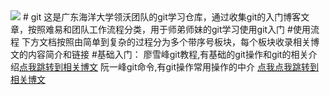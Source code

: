 <img src="http://www.liaoxuefeng.com/files/attachments/0013848605496402772ffdb6ab448deb7eef7baa124171b000/0">
# git
这是广东海洋大学领沃团队的git学习仓库，通过收集git的入门博客文章，按照难易和团队工作流程分类，用于师弟师妹的git学习使用git入门
#使用流程
下方文档按照由简单到复杂的过程分为多个带序号板块，每个板块收录相关博文的内容简介和链接
#基础入门：
廖雪峰git教程,有基础的git操作和git的相关介绍<a href="http://www.liaoxuefeng.com/wiki/0013739516305929606dd18361248578c67b8067c8c017b000">点我跳转到相关博文</a>
阮一峰git命令,有git操作常用操作的中介 <a href="http://www.ruanyifeng.com/blog/2015/12/git-cheat-sheet.html">点我点我跳转到相关博文</a>
